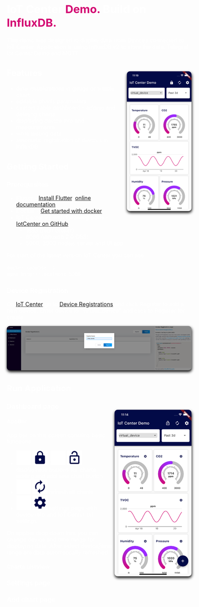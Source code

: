 <div style="max-width: 1200px; min-width: 600px; font-size: 18px; margin: auto; padding: 50px; color: white;">


# IoT Center <span style="color: #d30971;"> Demo.</span> Build on  <span style="color: #d30971;"> InfluxDB.</span>

This demo was designed to display data from Devices connected to IoT Center. Application is using InfluxDB v2 to store 
the data, Telegraf, Iot Center Demo and MQTT.




<img align="right" src="assets/images/demo.png" alt="drawing" width="35%" style="margin-left: 30px;margin-top: 30px; margin-bottom: 15px; border-radius: 10px; filter: drop-shadow(1px 5px 5px black);">

## Features

- data visualizations in gauge or simple chart
- editable charts parameters
- customizable dashboard - adding and deleting charts
- displaying device info and measurements
- write testing data
- automatic registration of devices in InfluxDB

## Getting Started

### Prerequisites
- Flutter - [Install Flutter](https://docs.flutter.dev/get-started/install), 
[online documentation](https://flutter.dev/docs)
- Docker - [Get started with docker](https://www.docker.com/get-started)
- IoT Center v2 with following ports - [IotCenter on GitHub](https://github.com/bonitoo-io/iot-center-v2)
    - 1883 (mqtt broker)
    - 8086 (influxdb 2.0 OSS)
    - 5000, 3000 nodejs server and UI app
    
For start of the latest version IoT Center you can use:
```bash
docker-compose up
open http://localhost:5000
```

### Device Registration

On [IoT Center](http://localhost:5000/) go to [Device Registrations](http://localhost:5000/devices) and click Register
to add a new device. Enter device id "virtual_device" and click to Register for create.

<img src="assets/images/iot-center-add-device.png" alt="drawing" style="border-radius: 10px; filter: drop-shadow(1px 5px 5px black);"/>

 
## Run Application

<img align="right" src="assets/images/demo-editable.png" alt="drawing" width="250px" style="margin-left: 5px; margin-top: 30px; margin-bottom: 15px; border-radius: 10px; filter: drop-shadow(1px 5px 5px black);">

### Dashboard page

#### AppBar
App bar on this screen contains basic functions:

- ![Lock](assets/images/icons/lock_white_24dp.svg#gh-dark-mode-only)
![Lock](assets/images/icons/lock_dark_24dp.svg#gh-light-mode-only)/
![Lock open](assets/images/icons/lock_open_white_24dp.svg#gh-dark-mode-only)
![Lock open](assets/images/icons/lock_open_dark_24dp.svg#gh-light-mode-only)
display/hide buttons for charts editing and add new chart button
- ![Autorenew](assets/images/icons/autorenew_white_24dp.svg#gh-dark-mode-only)
  ![Autorenew](assets/images/icons/autorenew_dark_24dp.svg#gh-light-mode-only) 
refresh all charts
- ![Settings](assets/images/icons/settings_white_24dp.svg#gh-dark-mode-only)
 ![Lock](assets/images/icons/settings_dark_24dp.svg#gh-light-mode-only) settings page with device info and 
IoT Center url settings 

On appbar drop down lists you can change device and time range for displaying data. After select device/time range
are data automatically refreshed.

#### Charts ListView



### Settings page


### Add chart page

<br clear="right"/>




</div>

